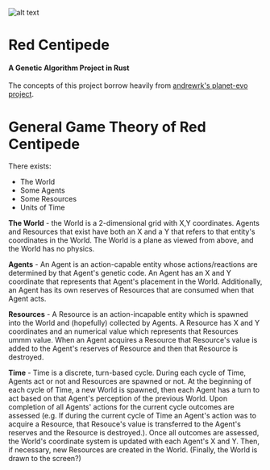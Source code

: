 ![alt text](https://raw.githubusercontent.com/jlgoldb2/redcentipede/master/img/red_centipede_logo.png "The Red Centipede")

Red Centipede
============

#### A Genetic Algorithm Project in Rust
The concepts of this project borrow heavily from [andrewrk's planet-evo project](https://github.com/andrewrk/planet-evo "andrewrk's planet-evo"). 

General Game Theory of Red Centipede
============================

There exists:

+ The World 
+ Some Agents
+ Some Resources
+ Units of Time


__The World__ - the World is a  2-dimensional grid with X,Y coordinates.  Agents and Resources that exist have both an X and a Y that refers to that entity's coordinates in the World. The World is a plane as viewed from above, and the World has no physics.

__Agents__ -  An Agent is an action-capable entity whose actions/reactions are determined by that Agent's genetic code. An Agent has an X and Y coordinate that represents that Agent's placement in the World. Additionally, an Agent has its own reserves of Resources that are consumed when that Agent acts.

__Resources__ - A Resource is an action-incapable entity which is spawned into the World and (hopefully) collected by Agents. A Resource has X and Y coordinates and an numerical value which represents that Resources ummm value. When an Agent acquires a Resource that Resource's value is added to the Agent's reserves of Resource and then that Resource is destroyed.

__Time__ - Time is a discrete, turn-based cycle. During each cycle of Time, Agents act or not and Resources are spawned or not. At the beginning of each cycle of Time, a new World is spawned, then each Agent has a turn to act based on that Agent's perception of the previous World. Upon completion of all Agents' actions for the current cycle outcomes are assessed (e.g. If during the current cycle of Time an Agent's action was to acquire a Resource, that Resouce's value is transferred to the Agent's reserves and the Resource is destroyed.). Once all outcomes are assessed, the World's coordinate system is updated with each Agent's X and Y. Then, if necessary, new Resources are created in the World. (Finally, the World is drawn to the screen?)




